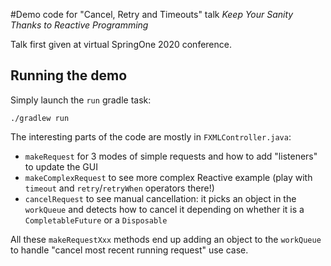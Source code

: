 #Demo code for "Cancel, Retry and Timeouts" talk
_Keep Your Sanity Thanks to Reactive Programming_

Talk first given at virtual SpringOne 2020 conference.

## Running the demo
Simply launch the `run` gradle task:

```
./gradlew run
```

The interesting parts of the code are mostly in `FXMLController.java`:
 - `makeRequest` for 3 modes of simple requests and how to add "listeners" to update the GUI
 - `makeComplexRequest` to see more complex Reactive example (play with `timeout` and `retry`/`retryWhen` operators there!)
 - `cancelRequest` to see manual cancellation: it picks an object in the `workQueue` and detects how to cancel it
 depending on whether it is a `CompletableFuture` or a `Disposable`
 
 All these `makeRequestXxx` methods end up adding an object to the `workQueue` to handle "cancel most recent running request" use case.